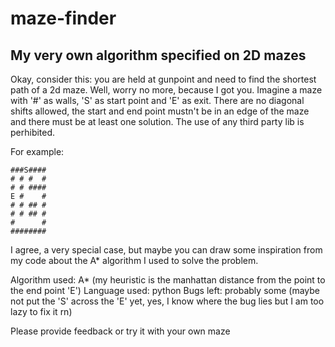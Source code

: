 # maze-finder
## My very own algorithm specified on 2D mazes 

Okay, consider this: you are held at gunpoint and need to find the shortest path of a 2d maze. Well, worry no more, because I got you.
Imagine a maze with '#' as walls, 'S' as start point and 'E' as exit. There are no diagonal shifts allowed, the start and end point mustn't be in an edge of the maze
and there must be at least one solution. The use of any third party lib is perhibited.

For example:
```
###S####
# # #  #
# # ####
E #    #
# # ## #
# # ## #
#      #
########
```

I agree, a very special case, but maybe you can draw some inspiration from my code about the A* algorithm I used to solve the problem.

Algorithm used: A* (my heuristic is the manhattan distance from the point to the end point 'E')
Language used: python
Bugs left: probably some (maybe not put the 'S' across the 'E' yet, yes, I know where the bug lies but I am too lazy to fix it rn)

Please provide feedback or try it with your own maze
